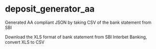 # deposit_generator_aa
Generated AA compliant JSON by taking CSV of the bank statement from SBI

Download the XLS format of bank statement from SBI Interbet Banking, convert XLS to CSV
